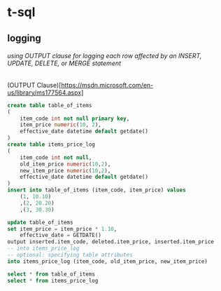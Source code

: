 # t-sql

## logging

###### using OUTPUT clause for logging each row affected by an INSERT, UPDATE, DELETE, or MERGE statement

(OUTPUT Clause)[https://msdn.microsoft.com/en-us/library/ms177564.aspx]

```sql
create table table_of_items
(
	item_code int not null primary key,
	item_price numeric(10, 2),
	effective_date datetime default getdate()
)
create table items_price_log
(
	item_code int not null,
	old_item_price numeric(10,2),
	new_item_price numeric(10,2),
	effective_date datetime default getdate()
)
insert into table_of_items (item_code, item_price) values
	(1, 10.10)
	,(2, 20.20)
	,(3, 30.30)

update table_of_items
set item_price = item_price * 1.10,
	effective_date = GETDATE()
output inserted.item_code, deleted.item_price, inserted.item_price
-- into items_price_log
-- optional: specifying table attributes
into items_price_log (item_code, old_item_price, new_item_price)

select * from table_of_items
select * from items_price_log
```
